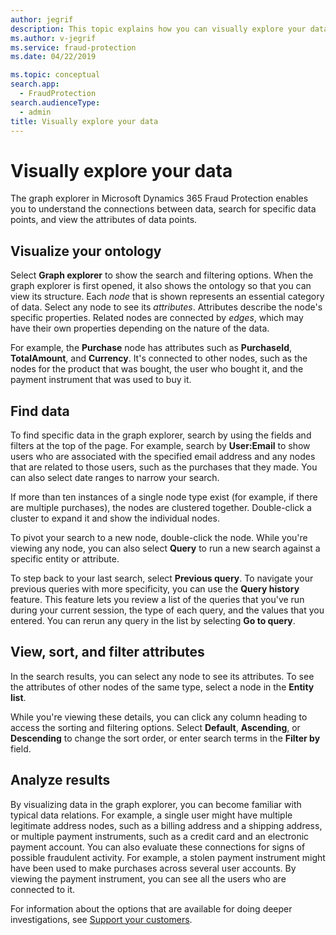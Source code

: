 ```yaml
---
author: jegrif
description: This topic explains how you can visually explore your data in Microsoft Dynamics 365 Fraud Protection.
ms.author: v-jegrif
ms.service: fraud-protection
ms.date: 04/22/2019

ms.topic: conceptual
search.app: 
  - FraudProtection
search.audienceType:
  - admin
title: Visually explore your data
---
```


# Visually explore your data

The graph explorer in Microsoft Dynamics 365 Fraud Protection enables you to understand the connections between data, search for specific data points, and view the attributes of data points.

## Visualize your ontology

Select **Graph explorer** to show the search and filtering options. When the graph explorer is first opened, it also shows the ontology so that you can view its structure. Each *node* that is shown represents an essential category of data. Select any node to see its *attributes*. Attributes describe the node's specific properties. Related nodes are connected by *edges*, which may have their own properties depending on the nature of the data.

For example, the **Purchase** node has attributes such as **PurchaseId**, **TotalAmount**, and **Currency**. It's connected to other nodes, such as the nodes for the product that was bought, the user who bought it, and the payment instrument that was used to buy it.

## Find data

To find specific data in the graph explorer, search by using the fields and filters at the top of the page. For example, search by **User:Email** to show users who are associated with the specified email address and any nodes that are related to those users, such as the purchases that they made. You can also select date ranges to narrow your search.

If more than ten instances of a single node type exist (for example, if there are multiple purchases), the nodes are clustered together. Double-click a cluster to expand it and show the individual nodes.

To pivot your search to a new node, double-click the node. While you're viewing any node, you can also select **Query** to run a new search against a specific entity or attribute.

To step back to your last search, select **Previous query**. To navigate your previous queries with more specificity, you can use the **Query history** feature. This feature lets you review a list of the queries that you've run during your current session, the type of each query, and the values that you entered. You can rerun any query in the list by selecting **Go to query**.

## View, sort, and filter attributes

In the search results, you can select any node to see its attributes. To see the attributes of other nodes of the same type, select a node in the **Entity list**.

While you're viewing these details, you can click any column heading to access the sorting and filtering options. Select **Default**, **Ascending**, or **Descending** to change the sort order, or enter search terms in the **Filter by** field.

## Analyze results

By visualizing data in the graph explorer, you can become familiar with typical data relations. For example, a single user might have multiple legitimate address nodes, such as a billing address and a shipping address, or multiple payment instruments, such as a credit card and an electronic payment account. You can also evaluate these connections for signs of possible fraudulent activity. For example, a stolen payment instrument might have been used to make purchases across several user accounts. By viewing the payment instrument, you can see all the users who are connected to it.

For information about the options that are available for doing deeper investigations, see [Support your customers](risk-support.md).
